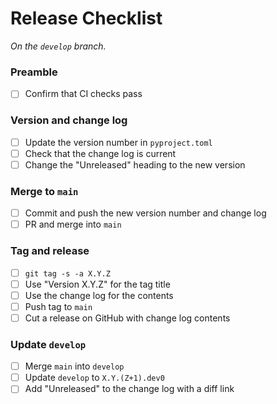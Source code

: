 # Release Checklist

_On the `develop` branch._

### Preamble

- [ ] Confirm that CI checks pass

### Version and change log

- [ ] Update the version number in `pyproject.toml`
- [ ] Check that the change log is current
- [ ] Change the "Unreleased" heading to the new version

### Merge to `main`

- [ ] Commit and push the new version number and change log
- [ ] PR and merge into `main`

### Tag and release

- [ ] `git tag -s -a X.Y.Z`
- [ ] Use "Version X.Y.Z" for the tag title
- [ ] Use the change log for the contents
- [ ] Push tag to `main`
- [ ] Cut a release on GitHub with change log contents

### Update `develop`

- [ ] Merge `main` into `develop`
- [ ] Update `develop` to `X.Y.(Z+1).dev0`
- [ ] Add "Unreleased" to the change log with a diff link
